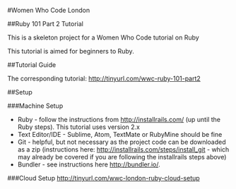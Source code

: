 #Women Who Code London

##Ruby 101 Part 2 Tutorial

This is a skeleton project for a Women Who Code tutorial on Ruby

This tutorial is aimed for beginners to Ruby.

##Tutorial Guide

The corresponding tutorial: http://tinyurl.com/wwc-ruby-101-part2

##Setup

###Machine Setup

* Ruby - follow the instructions from http://installrails.com/ (up until the Ruby steps). This tutorial uses version 2.x
* Text Editor/IDE - Sublime, Atom, TextMate or RubyMine should be fine
* Git - helpful, but not necessary as the project code can be downloaded as a zip (instructions here: http://installrails.com/steps/install_git - which may already be covered if you are following the installrails steps above)
* Bundler - see instructions here http://bundler.io/. 

###Cloud Setup
http://tinyurl.com/wwc-london-ruby-cloud-setup 
